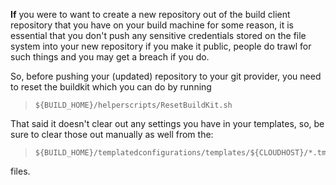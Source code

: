 **If** you were to want to create a new repository out of the build client repository that you have on your build machine for some reason, it is essential that you don't push any sensitive credentials stored on the file system into your new repository if you make it public, people do trawl for such things and you may get a breach if you do. 

So, before pushing your (updated) repository to your git provider, you need to reset the buildkit which you can do by running

>     ${BUILD_HOME}/helperscripts/ResetBuildKit.sh

That said it doesn't clear out any settings you have in your templates, so, be sure to clear those out manually as well from the:  

>     ${BUILD_HOME}/templatedconfigurations/templates/${CLOUDHOST}/*.tmpl 

files.
